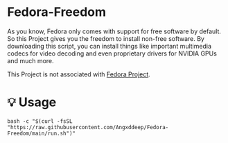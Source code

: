 # Fedora-Freedom

As you know, Fedora only comes with support for free software by default. So this Project gives you the freedom to install non-free software. By downloading this script, you can install things like important multimedia codecs for video decoding and even proprietary drivers for NVIDIA GPUs and much more.

This Project is not associated with [Fedora Project](https://fedoraproject.org/).

# 💡 Usage

```
bash -c "$(curl -fsSL "https://raw.githubusercontent.com/Angxddeep/Fedora-Freedom/main/run.sh")"
```






